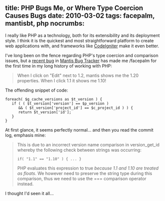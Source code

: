 title: PHP Bugs Me, or Where Type Coercion Causes Bugs
date: 2010-03-02
tags: facepalm, mantisbt, php
nocrumbs:
---
I really like PHP as a technology, both for its extensibility and its deployment
style. I think it is the quickest and most straightforward platform to create
web applications with, and frameworks like [CodeIgniter](http://codeigniter.com/)
make it even better.

I've long been on the fence regarding PHP's type coercion and comparison issues,
but a <a href="http://www.mantisbt.org/bugs/view.php?id=11571">recent bug</a> in
<a href="http://www.mantisbt.org">Mantis Bug Tracker</a> has made me /facepalm
for the first time in my long history of working with PHP:

> When I click on "Edit" next to 1.2, mantis shows me the 1.20 properties.
> When I click 1.1 it shows me 1.10!

The offending snippet of code:

	foreach( $g_cache_versions as $t_version ) {
	   if ( ( $t_version['version'] == $p_version )
		  && ( $t_version['project_id'] == $c_project_id ) ) {
		  return $t_version['id'];
	   }
	}

At first glance, it seems perfectly normal... and then you read the commit log,
emphasis mine:

> This is due to an incorrect version name comparison in version_get_id whereby
the following check between strings was occurring:
>
> <code>if( "1.1" == "1.10" ) { ... }</code>
>
> PHP evaluates this expression to true <em>because 1.1 and 1.10 are treated as
floats</em>. We however need to preserve the string type during this comparison,
thus we need to use the === comparison operator instead.

I thought I'd seen it all...

